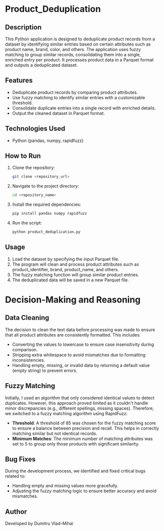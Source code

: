 # Product_Deduplication

## Description
This Python application is designed to deduplicate product records from a dataset by identifying similar entries based on certain attributes such as product name, brand, color, and others. The application uses fuzzy matching to group similar records, consolidating them into a single, enriched entry per product. It processes product data in a Parquet format and outputs a deduplicated dataset.

## Features
- Deduplicate product records by comparing product attributes.
- Use fuzzy matching to identify similar entries with a customizable threshold.
- Consolidate duplicate entries into a single record with enriched details.
- Output the cleaned dataset in Parquet format.

## Technologies Used
- Python (pandas, numpy, rapidfuzz)

## How to Run
1. Clone the repository:
   ```bash
   git clone <repository_url>
   ```
2. Navigate to the project directory:
   ```bash
   cd <repository_name>
   ```
3. Install the required dependencies:
   ```bash
   pip install pandas numpy rapidfuzz

   ```
4. Run the script:
   ```bash
   python product_deduplication.py
   ```

## Usage
1. Load the dataset by specifying the input Parquet file.
2. The program will clean and process product attributes such as product_identifier, brand, product_name, and others.
3. The fuzzy matching function will group similar product entries.
4. The deduplicated data will be saved in a new Parquet file.

# Decision-Making and Reasoning
## Data Cleaning
The decision to clean the text data before processing was made to ensure that all product attributes are consistently formatted. This includes:
- Converting the values to lowercase to ensure case insensitivity during comparison.
- Stripping extra whitespace to avoid mismatches due to formatting inconsistencies.
- Handling empty, missing, or invalid data by returning a default value (empty string) to prevent errors.
## Fuzzy Matching
Initially, I used an algorithm that only considered identical values to detect duplicates. However, this approach proved limited as it couldn't handle minor discrepancies (e.g., different spellings, missing spaces). Therefore, we switched to a fuzzy matching algorithm using RapidFuzz:
- **Threshold**: A threshold of 85 was chosen for the fuzzy matching score to ensure a balance between precision and recall. This helps in correctly matching similar but not identical records.
- **Minimum Matches**: The minimum number of matching attributes was set to 5 to group only those products with significant similarity.
## Bug Fixes
During the development process, we identified and fixed critical bugs related to:
- Handling empty and missing values more gracefully.
- Adjusting the fuzzy matching logic to ensure better accuracy and avoid mismatches.
  
## Author
Developed by Dumitru Vlad-Mihai

